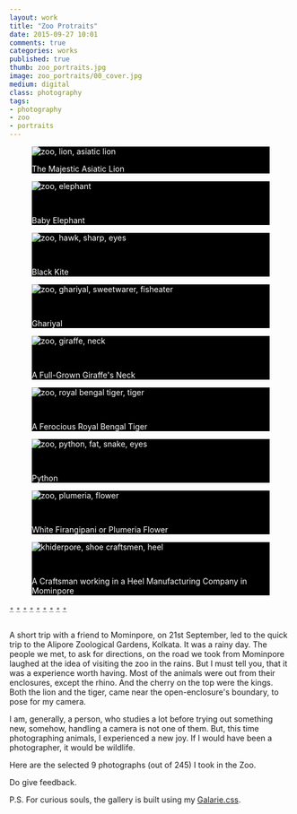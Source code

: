 ```yaml
---
layout: work
title: "Zoo Protraits"
date: 2015-09-27 10:01
comments: true
categories: works
published: true
thumb: zoo_portraits.jpg
image: zoo_portraits/00_cover.jpg
medium: digital
class: photography
tags:
- photography
- zoo
- portraits
---
```


<div class="galarie autoplay items-9">
  <div id="item-1" class="control-operator"></div>
  <div id="item-2" class="control-operator"></div>
  <div id="item-3" class="control-operator"></div>
  <div id="item-4" class="control-operator"></div>
  <div id="item-5" class="control-operator"></div>
  <div id="item-6" class="control-operator"></div>
  <div id="item-7" class="control-operator"></div>
  <div id="item-8" class="control-operator"></div>
  <div id="item-9" class="control-operator"></div>

  <figure class="item" style="background-color: black;color: white;">
    <img src="/images/works/zoo_portraits/01_lion.jpg" alt="zoo, lion, asiatic lion">
    <p>The Majestic Asiatic Lion</p>
  </figure>

  <figure class="item" style="background-color: black;color: white;">
    <img src="/images/works/zoo_portraits/02_elephant.jpg" alt="zoo, elephant">
    <p style="padding-top: 30px;">Baby Elephant</p>
  </figure>

  <figure class="item" style="background-color: black;color: white;">
    <img src="/images/works/zoo_portraits/03_hawk.jpg" alt="zoo, hawk, sharp, eyes">
    <p style="padding-top: 30px;">Black Kite</p>
  </figure>

  <figure class="item" style="background-color: black;color: white;">
    <img src="/images/works/zoo_portraits/04_ghariyal.jpg" alt="zoo, ghariyal, sweetwarer, fisheater">
    <p style="padding-top: 30px;">Ghariyal</p>
  </figure>

  <figure class="item" style="background-color: black;color: white;">
    <img src="/images/works/zoo_portraits/05_giraffe.jpg" alt="zoo, giraffe, neck">
    <p style="padding-top: 30px;">A Full-Grown Giraffe's Neck</p>
  </figure>

  <figure class="item" style="background-color: black;color: white;">
    <img src="/images/works/zoo_portraits/06_royal_bengal_tiger.jpg" alt="zoo, royal bengal tiger, tiger">
    <p style="padding-top: 30px;">A Ferocious Royal Bengal Tiger</p>
  </figure>

  <figure class="item" style="background-color: black;color: white;">
    <img src="/images/works/zoo_portraits/07_python.jpg" alt="zoo, python, fat, snake, eyes">
    <p style="padding-top: 30px;">Python</p>
  </figure>

  <figure class="item" style="background-color: black;color: white;">
    <img src="/images/works/zoo_portraits/08_kath_golap.jpg" alt="zoo, plumeria, flower">
    <p style="padding-top: 30px;">White Firangipani or Plumeria Flower</p>
  </figure>

  <figure class="item" style="background-color: black;color: white;">
    <img src="/images/works/zoo_portraits/09_craftsman.jpg" alt="khiderpore, shoe craftsmen, heel">
    <p style="padding-top: 30px;">A Craftsman working in a Heel Manufacturing Company in Mominpore</p>
  </figure>

  <div class="controls" style="text-decoration: none">
    <a href="#item-1" class="control-button" style="color:grey;border-bottom:none;">•</a>
    <a href="#item-2" class="control-button" style="color:grey;border-bottom:none;">•</a>
    <a href="#item-3" class="control-button" style="color:grey;border-bottom:none;" >•</a>
    <a href="#item-4" class="control-button" style="color:grey;border-bottom:none;">•</a>
    <a href="#item-5" class="control-button" style="color:grey;border-bottom:none;">•</a>
    <a href="#item-6" class="control-button" style="color:grey;border-bottom:none;">•</a>
    <a href="#item-7" class="control-button" style="color:grey;border-bottom:none;">•</a>
    <a href="#item-8" class="control-button" style="color:grey;border-bottom:none;">•</a>
    <a href="#item-9" class="control-button" style="color:grey;border-bottom:none;">•</a>
  </div>
</div>
<br>

A short trip with a friend to Mominpore, on 21st September, led to the quick trip to the Alipore Zoological Gardens, Kolkata. It was a rainy day. The people we met, to ask for directions, on the road we took from Mominpore laughed at the idea of visiting the zoo in the rains. But I must tell you, that it was a experience worth having. Most of the animals were out from their enclosures, except the rhino. And the cherry on the top were the kings. Both the lion and the tiger, came near the open-enclosure's boundary, to pose for my camera.

I am, generally, a person, who studies a lot before trying out something new, somehow, handling a camera is not one of them. But, this time photographing animals, I experienced a new joy. If I would have been a photographer, it would be wildlife.

Here are the selected 9 photographs (out of 245) I took in the Zoo.

Do give feedback.

P.S. For curious souls, the gallery is built using my [Galarie.css](http://upamanyu.in/galarie-css/).